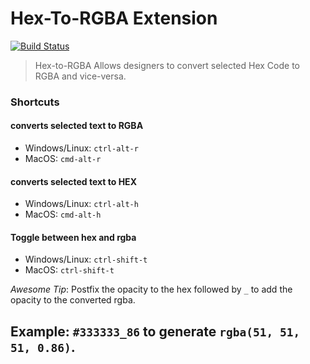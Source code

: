 # Hex-To-RGBA Extension

[![Build Status](https://travis-ci.com/DakshMiglani/VSCode-Hex-To-RGBA.svg?branch=master)](https://travis-ci.com/DakshMiglani/VSCode-Hex-To-RGBA)

> Hex-to-RGBA Allows designers to convert selected Hex Code to RGBA and vice-versa.

### Shortcuts
#### converts selected text to RGBA
  - Windows/Linux: `ctrl-alt-r`
  - MacOS: `cmd-alt-r`
#### converts selected text to HEX
  - Windows/Linux: `ctrl-alt-h`
  - MacOS: `cmd-alt-h`
#### Toggle between hex and rgba
  - Windows/Linux: `ctrl-shift-t`
  - MacOS: `ctrl-shift-t`

*Awesome Tip*: Postfix the opacity to the hex followed by `_` to add the opacity to the converted rgba.

Example:
`#333333_86` to generate `rgba(51, 51, 51, 0.86)`.
----

